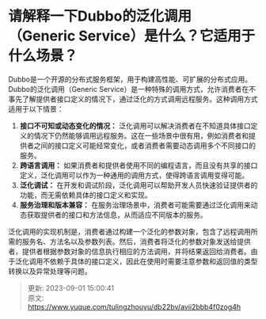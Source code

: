 # 请解释一下Dubbo的泛化调用（Generic Service）是什么？它适用于什么场景？

Dubbo是一个开源的分布式服务框架，用于构建高性能、可扩展的分布式应用。Dubbo的泛化调用（Generic Service）是一种特殊的调用方式，允许消费者在不事先了解提供者接口定义的情况下，通过泛化的方式调用远程服务。这种调用方式适用于以下情景：



1.  **接口不可知或动态变化的情况：** 泛化调用可以解决消费者在不知道具体接口定义的情况下仍然能够调用远程服务。这在一些场景中很有用，例如消费者和提供者之间的接口定义可能经常变化，或者消费者需要动态调用多个不同接口的服务。 
2.  **跨语言调用：** 如果消费者和提供者使用不同的编程语言，而且没有共享的接口定义，泛化调用可以作为一种通用的调用方式，使得跨语言调用变得可能。 
3.  **泛化调试：** 在开发和调试阶段，泛化调用可以帮助开发人员快速验证提供者的功能，而无需依赖具体的接口定义和实现。 
4.  **服务治理和版本兼容：** 在服务治理场景中，消费者可能需要通过泛化调用来动态获取提供者的接口和方法信息，从而适应不同版本的服务。 



泛化调用的实现机制是，消费者通过构建一个泛化的参数对象，包含了远程调用所需的服务名、方法名以及参数列表。然后，消费者将泛化的参数对象发送给提供者，提供者根据参数对象的信息执行相应的方法调用，并将结果返回给消费者。由于泛化调用不依赖于具体的接口定义，因此在使用时需要注意参数和返回值的类型转换以及异常处理等问题。



> 更新: 2023-09-01 15:00:41  
> 原文: <https://www.yuque.com/tulingzhouyu/db22bv/avii2bbb4f0zog4h>